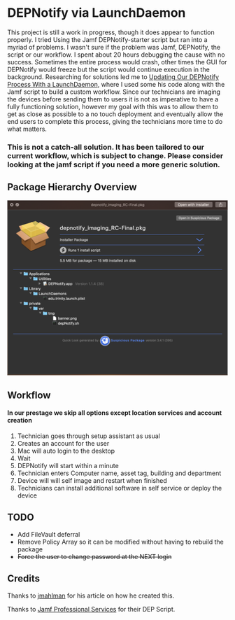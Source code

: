 # DEPNotify via LaunchDaemon
This project is still a work in progress, though it does appear to function properly.
I tried Using the Jamf DEPNotify-starter script but ran into a myriad of problems. I wasn't sure if the problem was Jamf, DEPNotify, the script or our workflow. I spent about 20 hours debugging the cause with no success. Sometimes the entire process would crash, other times the GUI for DEPNotify would freeze but the script would continue execution in the background. 
Researching for solutions led me to [Updating Our DEPNotify Process With a LaunchDaemon](https://yearofthegeek.net/2018/05/updating-our-depnotify-process/), where I used some his code along with the Jamf script to build a custom workflow.
Since our technicians are imaging the devices before sending them to users it is not as imperative to have a fully functioning solution, however my goal with this was to allow them to get as close as possible to a no touch deployment and eventually allow the end users to complete this process, giving the technicians more time to do what matters.

### This is not a catch-all solution. It has been tailored to our current workflow, which is subject to change. Please consider looking at the jamf script if you need a more generic solution.

## Package Hierarchy Overview
![Overview](https://raw.githubusercontent.com/mlizbeth/depnotify_launchd/master/img/1.png)

## Workflow
#### In our prestage we skip all options except location services and account creation
1. Technician goes through setup assistant as usual
2. Creates an account for the user
3. Mac will auto login to the desktop
4. Wait
5. DEPNotify will start within a minute
6. Technician enters Computer name, asset tag, building and department
7. Device will will self image and restart when finished
8. Technicians can install additional software in self service or deploy the device

## TODO
* Add FileVault deferral
* Remove Policy Array so it can be modified without having to rebuild the package
* ~~Force the user to change password at the NEXT login~~

## Credits
Thanks to [jmahlman](https://github.com/jmahlman/DEPNotify-automated) for his article on how he created this.

Thanks to [Jamf Professional Services](https://github.com/jamf/DEPNotify-Starter) for their DEP Script.
